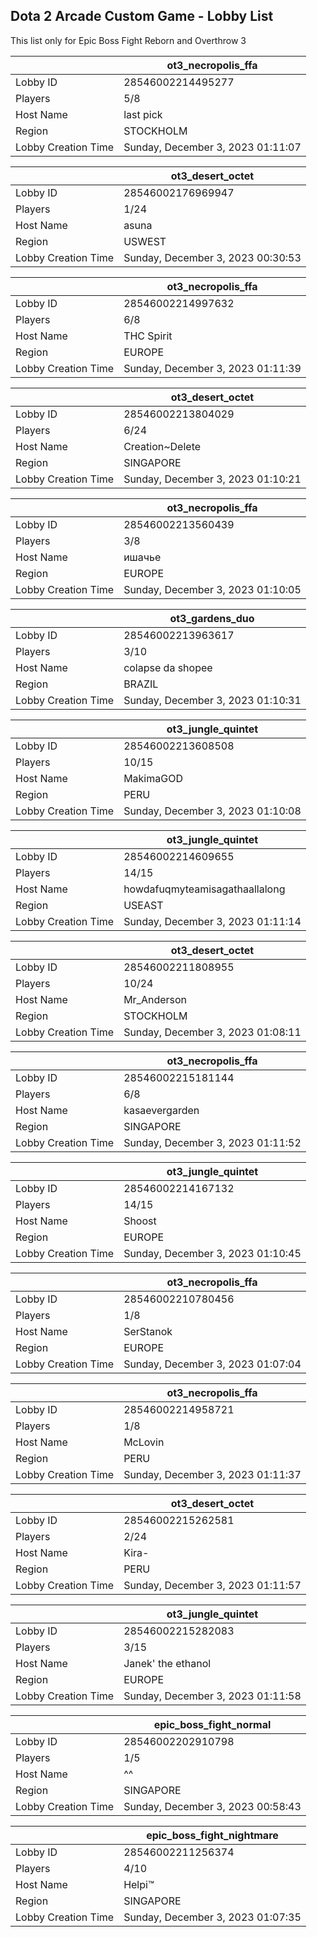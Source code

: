## Dota 2 Arcade Custom Game - Lobby List

This list only for Epic Boss Fight Reborn and Overthrow 3

|  | ot3_necropolis_ffa |
| ------ | ------ |
| Lobby ID | 28546002214495277 |
| Players | 5/8 |
| Host Name | last pick |
| Region | STOCKHOLM |
| Lobby Creation Time | Sunday, December 3, 2023 01:11:07 |


|  | ot3_desert_octet |
| ------ | ------ |
| Lobby ID | 28546002176969947 |
| Players | 1/24 |
| Host Name | asuna |
| Region | USWEST |
| Lobby Creation Time | Sunday, December 3, 2023 00:30:53 |


|  | ot3_necropolis_ffa |
| ------ | ------ |
| Lobby ID | 28546002214997632 |
| Players | 6/8 |
| Host Name | THC Spirit |
| Region | EUROPE |
| Lobby Creation Time | Sunday, December 3, 2023 01:11:39 |


|  | ot3_desert_octet |
| ------ | ------ |
| Lobby ID | 28546002213804029 |
| Players | 6/24 |
| Host Name | Creation~Delete |
| Region | SINGAPORE |
| Lobby Creation Time | Sunday, December 3, 2023 01:10:21 |


|  | ot3_necropolis_ffa |
| ------ | ------ |
| Lobby ID | 28546002213560439 |
| Players | 3/8 |
| Host Name | ишачье |
| Region | EUROPE |
| Lobby Creation Time | Sunday, December 3, 2023 01:10:05 |


|  | ot3_gardens_duo |
| ------ | ------ |
| Lobby ID | 28546002213963617 |
| Players | 3/10 |
| Host Name | colapse da shopee |
| Region | BRAZIL |
| Lobby Creation Time | Sunday, December 3, 2023 01:10:31 |


|  | ot3_jungle_quintet |
| ------ | ------ |
| Lobby ID | 28546002213608508 |
| Players | 10/15 |
| Host Name | MakimaGOD |
| Region | PERU |
| Lobby Creation Time | Sunday, December 3, 2023 01:10:08 |


|  | ot3_jungle_quintet |
| ------ | ------ |
| Lobby ID | 28546002214609655 |
| Players | 14/15 |
| Host Name | howdafuqmyteamisagathaallalong |
| Region | USEAST |
| Lobby Creation Time | Sunday, December 3, 2023 01:11:14 |


|  | ot3_desert_octet |
| ------ | ------ |
| Lobby ID | 28546002211808955 |
| Players | 10/24 |
| Host Name | Mr_Anderson |
| Region | STOCKHOLM |
| Lobby Creation Time | Sunday, December 3, 2023 01:08:11 |


|  | ot3_necropolis_ffa |
| ------ | ------ |
| Lobby ID | 28546002215181144 |
| Players | 6/8 |
| Host Name | kasaevergarden |
| Region | SINGAPORE |
| Lobby Creation Time | Sunday, December 3, 2023 01:11:52 |


|  | ot3_jungle_quintet |
| ------ | ------ |
| Lobby ID | 28546002214167132 |
| Players | 14/15 |
| Host Name | Shoost |
| Region | EUROPE |
| Lobby Creation Time | Sunday, December 3, 2023 01:10:45 |


|  | ot3_necropolis_ffa |
| ------ | ------ |
| Lobby ID | 28546002210780456 |
| Players | 1/8 |
| Host Name | SerStanok |
| Region | EUROPE |
| Lobby Creation Time | Sunday, December 3, 2023 01:07:04 |


|  | ot3_necropolis_ffa |
| ------ | ------ |
| Lobby ID | 28546002214958721 |
| Players | 1/8 |
| Host Name | McLovin |
| Region | PERU |
| Lobby Creation Time | Sunday, December 3, 2023 01:11:37 |


|  | ot3_desert_octet |
| ------ | ------ |
| Lobby ID | 28546002215262581 |
| Players | 2/24 |
| Host Name | Kira- |
| Region | PERU |
| Lobby Creation Time | Sunday, December 3, 2023 01:11:57 |


|  | ot3_jungle_quintet |
| ------ | ------ |
| Lobby ID | 28546002215282083 |
| Players | 3/15 |
| Host Name | Janek' the ethanol |
| Region | EUROPE |
| Lobby Creation Time | Sunday, December 3, 2023 01:11:58 |


|  | epic_boss_fight_normal |
| ------ | ------ |
| Lobby ID | 28546002202910798 |
| Players | 1/5 |
| Host Name | ^^ |
| Region | SINGAPORE |
| Lobby Creation Time | Sunday, December 3, 2023 00:58:43 |


|  | epic_boss_fight_nightmare |
| ------ | ------ |
| Lobby ID | 28546002211256374 |
| Players | 4/10 |
| Host Name | Helpi™ |
| Region | SINGAPORE |
| Lobby Creation Time | Sunday, December 3, 2023 01:07:35 |



